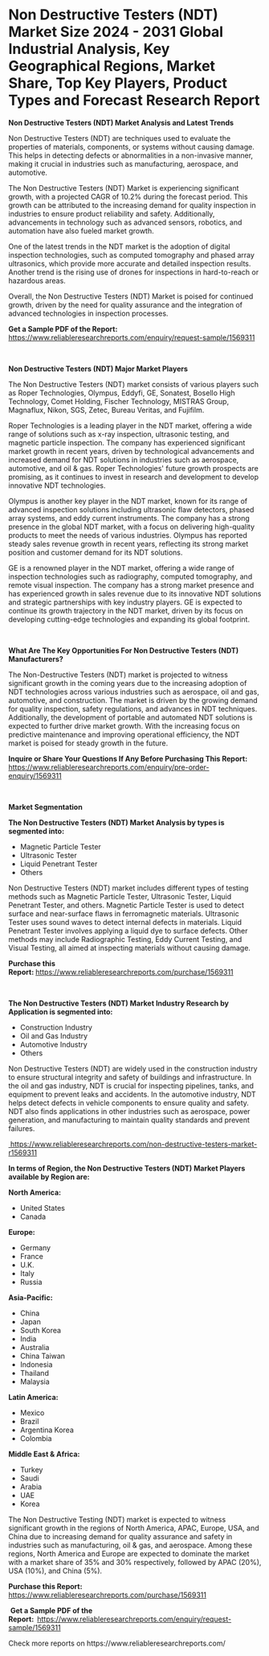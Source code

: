 <p><h1>Non Destructive Testers (NDT) Market Size 2024 - 2031 Global Industrial Analysis, Key Geographical Regions, Market Share, Top Key Players, Product Types and Forecast Research Report</h1></p><p><strong>Non Destructive Testers (NDT) Market Analysis and Latest Trends</strong></p>
<p><p>Non Destructive Testers (NDT) are techniques used to evaluate the properties of materials, components, or systems without causing damage. This helps in detecting defects or abnormalities in a non-invasive manner, making it crucial in industries such as manufacturing, aerospace, and automotive.</p><p>The Non Destructive Testers (NDT) Market is experiencing significant growth, with a projected CAGR of 10.2% during the forecast period. This growth can be attributed to the increasing demand for quality inspection in industries to ensure product reliability and safety. Additionally, advancements in technology such as advanced sensors, robotics, and automation have also fueled market growth.</p><p>One of the latest trends in the NDT market is the adoption of digital inspection technologies, such as computed tomography and phased array ultrasonics, which provide more accurate and detailed inspection results. Another trend is the rising use of drones for inspections in hard-to-reach or hazardous areas.</p><p>Overall, the Non Destructive Testers (NDT) Market is poised for continued growth, driven by the need for quality assurance and the integration of advanced technologies in inspection processes.</p></p>
<p><strong>Get a Sample PDF of the Report:&nbsp;</strong> <a href="https://www.reliableresearchreports.com/enquiry/request-sample/1569311">https://www.reliableresearchreports.com/enquiry/request-sample/1569311</a></p>
<p>&nbsp;</p>
<p><strong>Non Destructive Testers (NDT) Major Market Players</strong></p>
<p><p>The Non Destructive Testers (NDT) market consists of various players such as Roper Technologies, Olympus, Eddyfi, GE, Sonatest, Bosello High Technology, Comet Holding, Fischer Technology, MISTRAS Group, Magnaflux, Nikon, SGS, Zetec, Bureau Veritas, and Fujifilm.</p><p>Roper Technologies is a leading player in the NDT market, offering a wide range of solutions such as x-ray inspection, ultrasonic testing, and magnetic particle inspection. The company has experienced significant market growth in recent years, driven by technological advancements and increased demand for NDT solutions in industries such as aerospace, automotive, and oil & gas. Roper Technologies' future growth prospects are promising, as it continues to invest in research and development to develop innovative NDT technologies.</p><p>Olympus is another key player in the NDT market, known for its range of advanced inspection solutions including ultrasonic flaw detectors, phased array systems, and eddy current instruments. The company has a strong presence in the global NDT market, with a focus on delivering high-quality products to meet the needs of various industries. Olympus has reported steady sales revenue growth in recent years, reflecting its strong market position and customer demand for its NDT solutions.</p><p>GE is a renowned player in the NDT market, offering a wide range of inspection technologies such as radiography, computed tomography, and remote visual inspection. The company has a strong market presence and has experienced growth in sales revenue due to its innovative NDT solutions and strategic partnerships with key industry players. GE is expected to continue its growth trajectory in the NDT market, driven by its focus on developing cutting-edge technologies and expanding its global footprint.</p></p>
<p>&nbsp;</p>
<p><strong>What Are The Key Opportunities For Non Destructive Testers (NDT) Manufacturers?</strong></p>
<p><p>The Non-Destructive Testers (NDT) market is projected to witness significant growth in the coming years due to the increasing adoption of NDT technologies across various industries such as aerospace, oil and gas, automotive, and construction. The market is driven by the growing demand for quality inspection, safety regulations, and advances in NDT techniques. Additionally, the development of portable and automated NDT solutions is expected to further drive market growth. With the increasing focus on predictive maintenance and improving operational efficiency, the NDT market is poised for steady growth in the future.</p></p>
<p><strong>Inquire or Share Your Questions If Any Before Purchasing This Report:</strong> <a href="https://www.reliableresearchreports.com/enquiry/pre-order-enquiry/1569311">https://www.reliableresearchreports.com/enquiry/pre-order-enquiry/1569311</a></p>
<p>&nbsp;</p>
<p><strong>Market Segmentation</strong></p>
<p><strong>The Non Destructive Testers (NDT) Market Analysis by types is segmented into:</strong></p>
<p><ul><li>Magnetic Particle Tester</li><li>Ultrasonic Tester</li><li>Liquid Penetrant Tester</li><li>Others</li></ul></p>
<p><p>Non Destructive Testers (NDT) market includes different types of testing methods such as Magnetic Particle Tester, Ultrasonic Tester, Liquid Penetrant Tester, and others. Magnetic Particle Tester is used to detect surface and near-surface flaws in ferromagnetic materials. Ultrasonic Tester uses sound waves to detect internal defects in materials. Liquid Penetrant Tester involves applying a liquid dye to surface defects. Other methods may include Radiographic Testing, Eddy Current Testing, and Visual Testing, all aimed at inspecting materials without causing damage.</p></p>
<p><strong>Purchase this Report:&nbsp;</strong><a href="https://www.reliableresearchreports.com/purchase/1569311">https://www.reliableresearchreports.com/purchase/1569311</a></p>
<p>&nbsp;</p>
<p><strong>The Non Destructive Testers (NDT) Market Industry Research by Application is segmented into:</strong></p>
<p><ul><li>Construction Industry</li><li>Oil and Gas Industry</li><li>Automotive Industry</li><li>Others</li></ul></p>
<p><p>Non Destructive Testers (NDT) are widely used in the construction industry to ensure structural integrity and safety of buildings and infrastructure. In the oil and gas industry, NDT is crucial for inspecting pipelines, tanks, and equipment to prevent leaks and accidents. In the automotive industry, NDT helps detect defects in vehicle components to ensure quality and safety. NDT also finds applications in other industries such as aerospace, power generation, and manufacturing to maintain quality standards and prevent failures.</p></p>
<p><a href="https://www.reliableresearchreports.com/non-destructive-testers-market-r1569311">&nbsp;https://www.reliableresearchreports.com/non-destructive-testers-market-r1569311</a></p>
<p><strong>In terms of Region, the Non Destructive Testers (NDT) Market Players available by Region are:</strong></p>
<p>
    <p> <strong> North America: </strong>
        <ul>
            <li>United States</li>
            <li>Canada</li>
        </ul>
        </p> 
    <p> <strong> Europe: </strong>
        <ul>
            <li>Germany</li>
            <li>France</li>
            <li>U.K.</li>
            <li>Italy</li>
            <li>Russia</li>
        </ul>
        </p> 
    <p> <strong> Asia-Pacific: </strong>
        <ul>
            <li>China</li>
            <li>Japan</li>
            <li>South Korea</li>
            <li>India</li>
            <li>Australia</li>
            <li>China Taiwan</li>
            <li>Indonesia</li>
            <li>Thailand</li>
            <li>Malaysia</li>
        </ul>
        </p> 
    <p> <strong> Latin America: </strong>
        <ul>
            <li>Mexico</li>
            <li>Brazil</li>
            <li>Argentina Korea</li>
            <li>Colombia</li>
        </ul>
        </p> 
    <p> <strong> Middle East & Africa: </strong>
        <ul>
            <li>Turkey</li>
            <li>Saudi</li>
            <li>Arabia</li>
            <li>UAE</li>
            <li>Korea</li>
        </ul>
    </p>
    </p>
<p><p>The Non Destructive Testing (NDT) market is expected to witness significant growth in the regions of North America, APAC, Europe, USA, and China due to increasing demand for quality assurance and safety in industries such as manufacturing, oil & gas, and aerospace. Among these regions, North America and Europe are expected to dominate the market with a market share of 35% and 30% respectively, followed by APAC (20%), USA (10%), and China (5%).</p></p>
<p><strong>Purchase this Report: </strong><a href="https://www.reliableresearchreports.com/purchase/1569311">https://www.reliableresearchreports.com/purchase/1569311</a></p>
<p>&nbsp;<strong>Get a Sample PDF of the Report:&nbsp;&nbsp;</strong><a href="https://www.reliableresearchreports.com/enquiry/request-sample/1569311">https://www.reliableresearchreports.com/enquiry/request-sample/1569311</a></p>
<p><strong></strong></p>
<p>Check more reports on https://www.reliableresearchreports.com/</p>